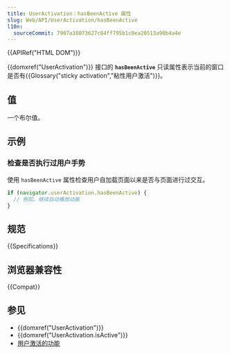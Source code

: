 ```yaml
---
title: UserActivation：hasBeenActive 属性
slug: Web/API/UserActivation/hasBeenActive
l10n:
  sourceCommit: 7907a38073627c84ff795b1c0ea20513a90b4a4e
---
```


{{APIRef("HTML DOM")}}

{{domxref("UserActivation")}} 接口的 **`hasBeenActive`** 只读属性表示当前的窗口是否有{{Glossary("sticky activation","粘性用户激活")}}。

## 值

一个布尔值。

## 示例

### 检查是否执行过用户手势

使用 `hasBeenActive` 属性检查用户自加载页面以来是否与页面进行过交互。

```js
if (navigator.userActivation.hasBeenActive) {
  // 例如，继续自动播放动画
}
```

## 规范

{{Specifications}}

## 浏览器兼容性

{{Compat}}

## 参见

- {{domxref("UserActivation")}}
- {{domxref("UserActivation.isActive")}}
- [用户激活的功能](/zh-CN/docs/Web/Security/User_activation)
